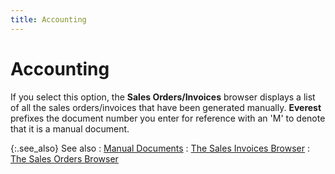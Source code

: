 ```yaml
---
title: Accounting
---
```


# Accounting


If you select this option, the **Sales 
 Orders/Invoices** browser displays a list of all the sales orders/invoices  that have been generated manually. **Everest**  prefixes the document number you enter for reference with an 'M' to denote  that it is a manual document.


{:.see_also}
See also
: [Manual  Documents]({{site.bp_chm}}/docs/manual_documents.html)
: [The Sales Invoices  Browser]({{site.sp_baseurl}}/sales-docs/sis/sales-invoice-browser/sales_invoice_browser.html)
: [The Sales Orders  Browser]({{site.sp_baseurl}}/sales-docs/sales-orders/sales-orders-browser/sales_order_browser.html)
